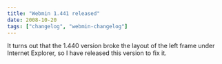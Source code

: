 ```yaml
---
title: "Webmin 1.441 released"
date: 2008-10-20
tags: ["changelog", "webmin-changelog"]
---
```


It turns out that the 1.440 version broke the layout of the left frame under Internet Explorer, so I have released this version to fix it.
